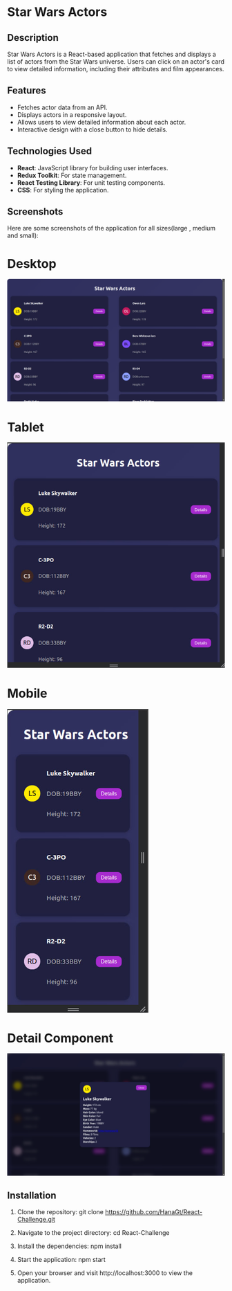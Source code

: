 # Star Wars Actors

## Description

Star Wars Actors is a React-based application that fetches and displays a list of actors from the Star Wars universe. Users can click on an actor's card to view detailed information, including their attributes and film appearances.

## Features

- Fetches actor data from an API.
- Displays actors in a responsive layout.
- Allows users to view detailed information about each actor.
- Interactive design with a close button to hide details.

## Technologies Used

- **React**: JavaScript library for building user interfaces.
- **Redux Toolkit**: For state management.
- **React Testing Library**: For unit testing components.
- **CSS**: For styling the application.

## Screenshots

Here are some screenshots of the application for all sizes(large , medium and small):

# Desktop

![alt text](image.png)

# Tablet

![alt text](tablet.jpg)

# Mobile 

![alt text](mobile.jpg)

# Detail Component

![alt text](image-1.png)

## Installation

1. Clone the repository:
   git clone https://github.com/HanaGt/React-Challenge.git

2. Navigate to the project directory:
    cd React-Challenge
3. Install the dependencies:
    npm install
4. Start the application:
    npm start
5. Open your browser and visit http://localhost:3000 to view the application.
